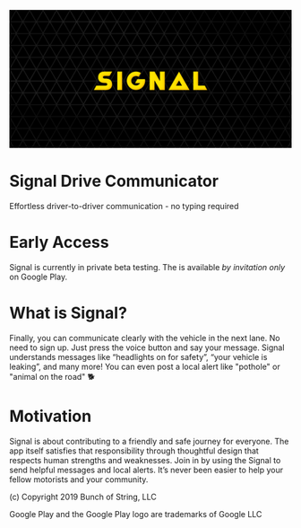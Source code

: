 ![alt text](images/feature_1024x500.png "Signal wordmark on dark triangle pattern background")

# Signal Drive Communicator
Effortless driver-to-driver communication - no typing required

# Early Access
Signal is currently in private beta testing. The is available _by invitation only_ on Google Play.

# What is Signal?
Finally, you can communicate clearly with the vehicle in the next lane. No need to sign up. Just press the voice button and say your message. Signal understands messages like “headlights on for safety”, “your vehicle is leaking”, and many more! You can even post a local alert like "pothole" or "animal on the road" 🐕

# Motivation
Signal is about contributing to a friendly and safe journey for everyone. The app itself satisfies that responsibility through thoughtful design that respects human strengths and weaknesses. Join in by using the Signal to send helpful messages and local alerts. It’s never been easier to help your fellow motorists and your community.



(c) Copyright 2019 Bunch of String, LLC

Google Play and the Google Play logo are trademarks of Google LLC
